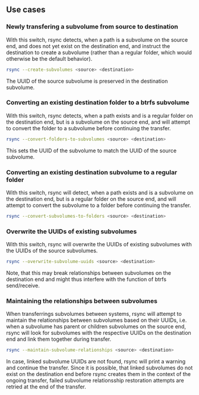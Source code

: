 
## Use cases

### Newly transfering a subvolume from source to destination

With this switch, rsync detects, when a path is a subvolume on the source end, and does not yet exist on the destination end, and instruct the destination to create a subvolume (rather than a regular folder, which would otherwise be the default behavior).

~~~sh
rsync --create-subvolumes <source> <destination>
~~~

The UUID of the source subvolume is preserved in the destination subvolume.

### Converting an existing destination folder to a btrfs subvolume

With this switch, rsync detects, when a path exists and is a regular folder on the destination end, but is a subvolume on the source end, and will attempt to convert the folder to a subvolume before continuing the transfer.

~~~sh
rsync --convert-folders-to-subvolumes <source> <destination>
~~~

This sets the UUID of the subvolume to match the UUID of the source subvolume.

### Converting an existing destination subvolume to a regular folder

With this switch, rsync will detect, when a path exists and is a subvolume on the destination end, but is a regular folder on the source end, and will attempt to convert the subvolume to a folder before continuing the transfer.

~~~sh
rsync --convert-subvolumes-to-folders <source> <destination>
~~~

### Overwrite the UUIDs of existing subvolumes

With this switch, rsync will overwrite the UUIDs of existing subvolumes with the UUIDs of the source subvolumes.

~~~sh
rsync --overwrite-subvolume-uuids <source> <destination>
~~~

Note, that this may break relationships between subvolumes on the destination end and might thus interfere with the function of btrfs send/receive.

### Maintaining the relationships between subvolumes

When transferrings subvolumes between systems, rsync will attempt to maintain the relationships between subvolumes based on their UUIDs,
i.e. when a subvolume has parent or children subvolumes on the source end, rsync will look for subvolumes with the respective UUIDs on the destination end and link them together during transfer.

~~~sh
rsync --maintain-subvolume-relationships <source> <destination>
~~~

In case, linked subvolume UUIDs are not found, rsync will print a warning and continue the transfer.
Since it is possible, that linked subvolumes do not exist on the destination end before rsync creates them in the context of the ongoing transfer, failed subvolume relationsship restoration attempts are retried at the end of the transfer.

